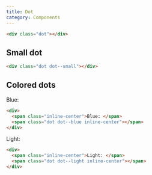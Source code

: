 ```yaml
---
title: Dot
category: Components
---
```


<div class="dot"></div>

```html
<div class="dot"></div>
```

## Small dot

<div class="dot dot--small"></div>

```html
<div class="dot dot--small"></div>
```

## Colored dots

<div>
  <span class="inline-center">Blue: </span>
  <span class="dot dot--blue inline-center"></span>
</div>

```html
<div>
  <span class="inline-center">Blue: </span>
  <span class="dot dot--blue inline-center"></span>
</div>
```

<div>
  <span class="inline-center">Light: </span>
  <span class="dot dot--light inline-center"></span>
</div>

```html
<div>
  <span class="inline-center">Light: </span>
  <span class="dot dot--light inline-center"></span>
</div>
```
